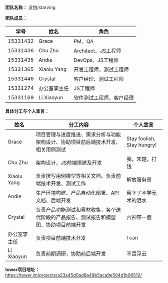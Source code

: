 **团队名称：** 没饱/starving

**团队成员：**

| 学号 | 姓名 | 角色 |
| ---- | ---- | ---- |
| 15331432 | Grace | PM、QA |
| 15331436 | Chu Zhu | Architect、JS工程师 |
| 15331435 | Andie | DevOps、JS工程师 |
| 15331365 | Xiaolu Yang | 开发工程师、测试工程师 |
| 15331446 | Crystal | 客户经理、测试工程师 |
| 15331274 | 办公室李主任 | JS工程师 |
| 15331169 | Li Xiaoyun | 软件测试工程师、客户经理 |


**具体分工与个人宣言：**

| 姓名 | 分工内容 | 个人宣言 |
| ---- | -------- | -------- |
| Grace | 项目管理与进度推进、需求分析与功能架构设计、协助项目前后端技术开发、相关用例测试 | Stay foolish, Stay hungry! |
| Chu Zhu | 架构设计、JS前端搭建及开发 | 我，朱楚，打钱 |
| Xiaolu Yang | 负责撰写用例模型等相关文档、负责前端技术开发、测试工作 | 解放服务员 |
| Andie | 生产环境构建、产品自动化部署、API文档、后端开发 | 留下了不学无术的泪水 |
| Crystal | 负责产品功能测试和素材收集，各个迭代阶段的产品报告、测试报告和模型图、协助项目前端开发 | 六神带一傻 |
| 办公室李主任 | 负责项目前端技术开发 | I can |
| Li Xiaoyun | 负责前期调研，协助前后端开发 | 不畏浮云 |

**tower项目地址：** https://tower.im/projects/a23a45d0ad6a49b5aca9e504d1b06512/